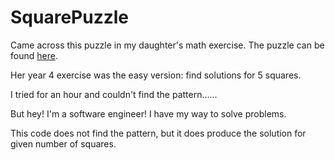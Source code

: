# SquarePuzzle

Came across this puzzle in my daughter's math exercise. The puzzle can be found [here](http://authenticinquirymaths.blogspot.com/2012/05/playing-with-squares.html).

Her year 4 exercise was the easy version: find solutions for 5 squares.

I tried for an hour and couldn't find the pattern......

But hey! I'm a software engineer! I have my way to solve problems.

This code does not find the pattern, but it does produce the solution for given number of squares.

